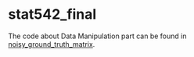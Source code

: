 # stat542_final

The code about Data Manipulation part can be found in [noisy_ground_truth_matrix](https://github.com/glamour0412/stat542_final/tree/main/noisy_ground_truth_matrix).
